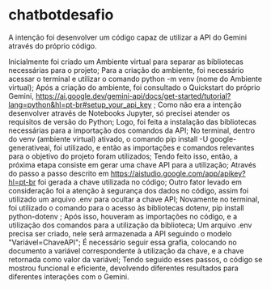 # chatbotdesafio

A intenção foi desenvolver um código capaz de utilizar a API do Gemini através do próprio código.

Inicialmente foi criado um Ambiente virtual para separar as bibliotecas necessárias para o projeto;
Para a criação do ambiente, foi necessário acessar o terminal e utilizar o comando python -m venv (nome do Ambiente virtual);
Após a criação do ambiente, foi consultado o Quickstart do próprio Gemini, https://ai.google.dev/gemini-api/docs/get-started/tutorial?lang=python&hl=pt-br#setup_your_api_key ;
Como não era a intenção desenvolver através de Notebooks Jupyter, só precisei atender os requisitos de versão do Python;
Logo, foi feita a instalação das bibliotecas necessárias para a importação dos comandos da API;
No terminal, dentro do venv (ambiente virtual) ativado, o comando pip install -U google-generativeai, foi utilizado, e então as importações e comandos relevantes para o objetivo do projeto foram utilizados;
Tendo feito isso, então, a próxima etapa consiste em gerar uma chave API para a utilização;
Através do passo a passo descrito em https://aistudio.google.com/app/apikey?hl=pt-br foi gerada a chave utilizada no código;
Outro fator levado em consideração foi a atenção à segurança dos dados no código, assim foi utilizado um arquivo .env para ocultar a chave API;
Novamente no terminal, foi utilizado o comando para o acesso às bibliotecas dotenv, pip install python-dotenv ;
Após isso, houveram as importações no código, e a utilização dos comandos para a utilização da biblioteca;
Um arquivo .env precisa ser criado, nele será armazenada a API seguindo o modelo "Variável=ChaveAPI";
É necessário seguir essa grafia, colocando no documento a variável correspondente à utilização da chave, e a chave retornada como valor da variável;
Tendo seguido esses passos, o código se mostrou funcional e eficiente, devolvendo diferentes resultados para diferentes interações com o Gemini.



